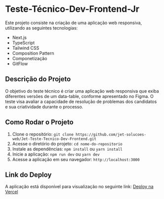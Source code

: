 # Teste-Técnico-Dev-Frontend-Jr

Este projeto consiste na criação de uma aplicação web responsiva, utilizando as seguintes tecnologias:

- Next.js
- TypeScript
- Tailwind CSS
- Composition Pattern
- Componetização
- GitFlow

## Descrição do Projeto

O objetivo do teste técnico é criar uma aplicação web responsiva que exiba diferentes versões de um data-table, conforme apresentado no Figma. O teste visa avaliar a capacidade de resolução de problemas dos candidatos e sua criatividade durante o processo.

## Como Rodar o Projeto

1. Clone o repositório: `git clone https://github.com/jet-solucoes-web/Jet-Teste-Tecnico-Dev-Frontend.git`
2. Acesse o diretório do projeto: `cd nome-do-repositorio`
3. Instale as dependências: `npm install` ou `yarn install`
4. Inicie a aplicação: `npm run dev` ou `yarn dev`
5. Acesse a aplicação em seu navegador: `http://localhost:3000`

## Link do Deploy

A aplicação está disponível para visualização no seguinte link: [Deploy na Vercel](https://jet-teste-tecnico-dev-frontend-hi38uhyt3.vercel.app/)